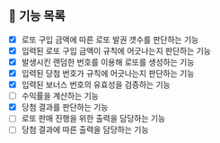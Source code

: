 ## 🚀 기능 목록
- [x] 로또 구입 금액에 따른 로또 발권 갯수를 판단하는 기능
- [x] 입력된 로또 구입 금액이 규칙에 어긋나는지 판단하는 기능
- [x] 발생시킨 랜덤한 번호를 이용해 로또를 생성하는 기능
- [x] 입력된 당첨 번호가 규칙에 어긋나는지 판단하는 기능
- [x] 입력된 보너스 번호의 유효성을 검증하는 기능
- [ ] 수익률을 계산하는 기능
- [x] 당첨 결과를 판단하는 기능
- [ ] 로또 판매 진행을 위한 출력을 담당하는 기능
- [ ] 당첨 결과에 따른 출력을 담당하는 기능

